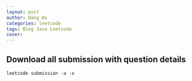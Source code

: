 ```yaml
---
layout: post
author: Hang Hu
categories: leetcode
tags: Blog Java Leetcode 
cover: 
---
```

## Download all submission with question details

```
leetcode submission -a -x
```
